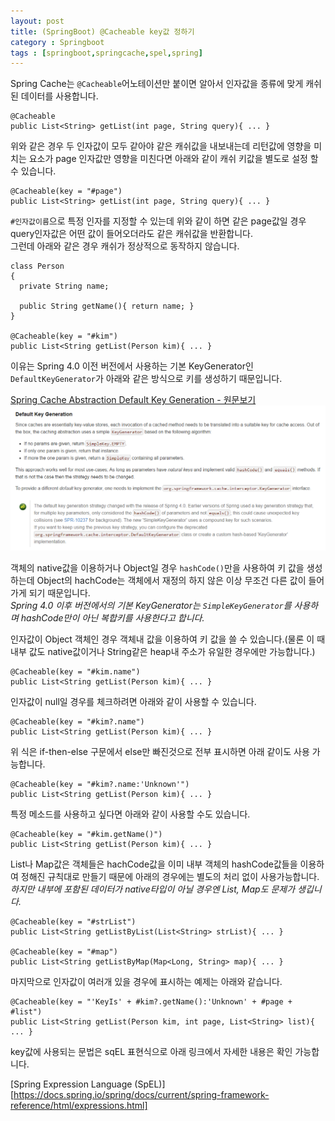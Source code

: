 ```yaml
---
layout: post
title: (SpringBoot) @Cacheable key값 정하기
category : Springboot
tags : [springboot,springcache,spel,spring]
---
```

Spring Cache는 `@Cacheable`어노테이션만 붙이면 알아서 인자값을 종류에 맞게 캐쉬된 데이터를 사용합니다.

    @Cacheable
    public List<String> getList(int page, String query){ ... }

위와 같은 경우 두 인자값이 모두 같아야 같은 캐쉬값을 내보내는데 리턴값에 영향을 미치는 요소가 page 인자값만 영향을 미친다면 아래와 같이 캐쉬 키값을 별도로 설정 할 수 있습니다.

    @Cacheable(key = "#page")
    public List<String> getList(int page, String query){ ... }

`#인자값이름`으로 특정 인자를 지정할 수 있는데 위와 같이 하면 같은 page값일 경우 query인자값은 어떤 값이 들어오더라도 같은 캐쉬값을 반환합니다.    
그런데 아래와 같은 경우 캐쉬가 정상적으로 동작하지 않습니다.   

    class Person
    {
      private String name;

      public String getName(){ return name; }
    }

    @Cacheable(key = "#kim")
    public List<String getList(Person kim){ ... }

이유는 Spring 4.0 이전 버전에서 사용하는 기본 KeyGenerator인 `DefaultKeyGenerator`가 아래와 같은 방식으로 키를 생성하기 때문입니다.   

[Spring Cache Abstraction Default Key Generation - 원문보기](https://docs.spring.io/spring/docs/current/spring-framework-reference/html/cache.html#cache-annotations-cacheable-default-key)     
![Spring Cache Abstraction Default Key Generation](/assets/img/springboot/springboot-cache-key/1.png)    

객체의 native값을 이용하거나 Object일 경우 `hashCode()`만을 사용하여 키 값을 생성하는데 Object의 hachCode는 객체에서 재정의 하지 않은 이상 무조건 다른 값이 들어가게 되기 때문입니다.    
_Spring 4.0 이후 버전에서의 기본 KeyGenerator는 `SimpleKeyGenerator`를 사용하며 hashCode만이 아닌 복합키를 사용한다고 합니다._    

인자값이 Object 객체인 경우 객체내 값을 이용하여 키 값을 쓸 수 있습니다.(물론 이 때 내부 값도 native값이거나 String같은 heap내 주소가 유일한 경우에만 가능합니다.)

    @Cacheable(key = "#kim.name")
    public List<String getList(Person kim){ ... }

인자값이 null일 경우를 체크하려면 아래와 같이 사용할 수 있습니다.

    @Cacheable(key = "#kim?.name")
    public List<String getList(Person kim){ ... }

위 식은 if-then-else 구문에서 else만 빠진것으로 전부 표시하면 아래 같이도 사용 가능합니다.

    @Cacheable(key = "#kim?.name:'Unknown'")
    public List<String getList(Person kim){ ... }

특정 메소드를 사용하고 싶다면 아래와 같이 사용할 수도 있습니다.

    @Cacheable(key = "#kim.getName()")
    public List<String getList(Person kim){ ... }

List나 Map값은 객체들은 hachCode값을 이미 내부 객체의 hashCode값들을 이용하여 정해진 규칙대로 만들기 때문에 아래의 경우에는 별도의 처리 없이 사용가능합니다.
_하지만 내부에 포함된 데이터가 native타입이 아닐 경우엔 List, Map도 문제가 생깁니다._

    @Cacheable(key = "#strList")
    public List<String getListByList(List<String> strList){ ... }

    @Cacheable(key = "#map")
    public List<String getListByMap(Map<Long, String> map){ ... }

마지막으로 인자값이 여러개 있을 경우에 표시하는 예제는 아래와 같습니다.

    @Cacheable(key = "'KeyIs' + #kim?.getName():'Unknown' + #page + #list")
    public List<String getList(Person kim, int page, List<String> list){ ... }

key값에 사용되는 문법은 sqEL 표현식으로 아래 링크에서 자세한 내용은 확인 가능합니다.

[Spring Expression Language (SpEL)][https://docs.spring.io/spring/docs/current/spring-framework-reference/html/expressions.html]
